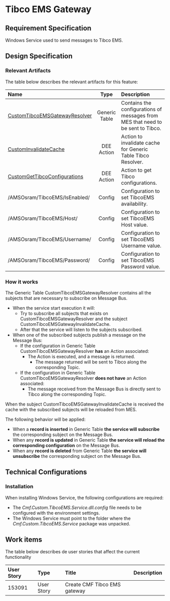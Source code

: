 # Tibco EMS Gateway

## Requirement Specification

Windows Service used to send messages to Tibco EMS.

## Design Specification

### Relevant Artifacts

The table below describes the relevant artifacts for this feature:

| Name  | Type | Description |
| :---- | :--: | :---------- |
| [CustomTibcoEMSGatewayResolver](/AMSOsram/techspec>artifacts>generictables>CustomTibcoEMSGatewayResolver) | Generic Table | Contains the configurations of messages from MES that need to be sent to Tibco. |
| [CustomInvalidateCache](/AMSOsram/techspec>artifacts>deeactions>CustomInvalidateCache) | DEE Action | Action to invalidate cache for Generic Table Tibco Resolver. |
| [CustomGetTibcoConfigurations](/AMSOsram/techspec>artifacts>deeactions>CustomGetTibcoConfigurations) | DEE Action | Action to get Tibco configurations. |
| /AMSOsram/TibcoEMS/IsEnabled/ | Config | Configuration to set TibcoEMS availability. |
| /AMSOsram/TibcoEMS/Host/ | Config | Configuration to set TibcoEMS Host value. |
| /AMSOsram/TibcoEMS/Username/ | Config | Configuration to set TibcoEMS Username value. |
| /AMSOsram/TibcoEMS/Password/ | Config | Configuration to set TibcoEMS Password value. |

### How it works

The Generic Table CustomTibcoEMSGatewayResolver contains all the subjects that are necessary to subscribe on Message Bus.

* When the service start execution it will:
  * Try to subscribe all subjects that exists on CustomTibcoEMSGatewayResolver and the subject CustomTibcoEMSGatewayInvalidateCache.
  * After that the service will listen to the subjects subscribed.
* When one of the subscribed subjects publish a message on the Message Bus:
  * If the configuration in Generic Table CustomTibcoEMSGatewayResolver **has** an Action associated:
    * The Action is executed, and a message is returned.
      * The message returned will be sent to Tibco along the corresponding Topic.
  * If the configuration in Generic Table CustomTibcoEMSGatewayResolver **does not have** an Action associated:
    * The message received from the Message Bus is directly sent to Tibco along the corresponding Topic.

When the subject CustomTibcoEMSGatewayInvalidateCache is received the cache with the subscribed subjects will be reloaded from MES.

The following behavior will be applied:

* When a **record is inserted** in Generic Table **the service will subscribe** the corresponding subject on the Message Bus.
* When any **record is updated** in Generic Table **the service will reload the corresponding configuration** on the Message Bus.
* When any **record is deleted** from Generic Table **the service will unsubscribe** the corresponding subject on the Message Bus.

## Technical Configurations

### Installation

When installing Windows Service, the following configurations are required:

* The *Cmf.Custom.TibcoEMS.Service.dll.config* file needs to be configured with the environment settings.
* The Windows Service must point to the folder where the *Cmf.Custom.TibcoEMS.Service* package was unpacked.

## Work items

The table below describes de user stories that affect the current functionality

| User Story | Type       | Title                        | Description |
| :--------- | :--------- | :--------------------------- | :---------- |
| 153091     | User Story | Create CMF Tibco EMS gateway |             |
